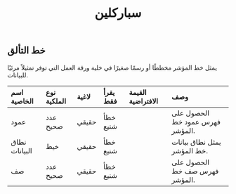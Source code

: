 ﻿---
title: سباركلين
second_title: Aspose.Cells Cloud Documen
type: docs
url: /ar/specification/model/sparkline/
description: "Aspose.Cells مواصفات نموذج السحابة: سباركلين. تعامل بسهولة مع Excel ومستندات جداول البيانات الأخرى التي تحتوي على ميزات مثل الفتح والتوليد والتحرير والتقسيم والدمج والمقارنة والتحويل"
kwords: Excel, Office, جدول البيانات, Cloud REST API, Sparkline
weight: 50
---
## **خط التألق**

 يمثل خط المؤشر مخططًا أو رسمًا صغيرًا في خلية ورقة العمل التي توفر تمثيلاً مرئيًا للبيانات.

| اسم الخاصية| نوع الملكية| لاغية| يقرأ فقط| القيمة الافتراضية| وصف|
|:- |:- |:- |:- |:- |:- |
| عمود| عدد صحيح| حقيقي| خطأ شنيع|| الحصول على فهرس عمود خط المؤشر.|
| نطاق البيانات| خيط| حقيقي| خطأ شنيع|| يمثل نطاق بيانات خط المؤشر.|
| صف| عدد صحيح| حقيقي| خطأ شنيع|| الحصول على فهرس صف خط المؤشر.|

